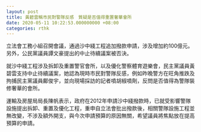 ```yaml
---
layout: post
title: 黃碧雲稱市民對警隊反感　質疑是否值得重置奢華會所
date: 2020-05-11 10:22:53.000000000 +08:00
categories: rthk
---
```


立法會工務小組召開會議，通過沙中綫工程追加撥款申請，涉及增加約100億元。另外，公民黨議員譚文豪提出的中止待續議案被否決。

就沙中綫工程涉及拆卸及重置警官會所，以及優化警察體育遊樂會，民主黨議員黃碧雲支持中止待續議案，她認為現時市民對警隊反感，例如昨晚警方在旺角推跌及拘捕民主黨議員鄺俊宇，並向現場採訪的記者噴胡椒噴劑，反問是否值得為警隊裝修奢華的會所。

運輸及房屋局局長陳帆表示，政府在2012年申請沙中綫撥款時，已就受影響警隊設施提出拆卸、重置及優化工程，重申自立法會批出撥款後，相關警隊設施工程並無改變，不涉及額外開支，與今次申請預算的原因無關，希望議員將焦點放在提高預算的申請。
